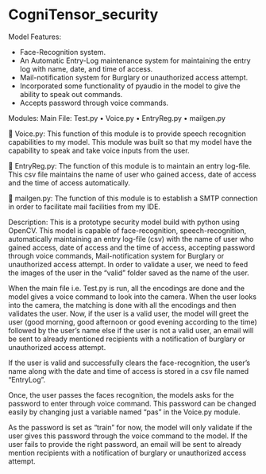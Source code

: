 # CogniTensor_security

Model Features:
- Face-Recognition system.
- An Automatic Entry-Log maintenance system for maintaining the entry log with name, date, and time of access.
- Mail-notification system for Burglary or unauthorized access attempt.
- Incorporated some functionality of pyaudio in the model to give the ability to speak out commands.
- Accepts password through voice commands.



Modules: 
Main File: Test.py
•	Voice.py
•	EntryReg.py
•	mailgen.py

	Voice.py: 
This function of this module is to provide speech recognition capabilities to my model. This module was built so that my model have the capability to speak and take voice inputs from the user.

	EntryReg.py:
The function of this module is to maintain an entry log-file. This csv file maintains the name of user who gained access, date of access and the time of access automatically.

	mailgen.py: 
The function of this module is to establish a SMTP connection in order to facilitate mail facilities from my IDE. 



Description:
This is a prototype security model build with python using OpenCV. This model is capable of face-recognition, speech-recognition, automatically maintaining an entry log-file (csv) with the name of user who gained access, date of access and the time of access, accepting password through voice commands, Mail-notification system for Burglary or unauthorized access attempt. 
In order to validate a user, we need to feed the images of the user in the “valid” folder saved as the name of the user.

When the main file i.e. Test.py is run, all the encodings are done and the model gives a voice command to look into the camera. When the user looks into the camera, the matching is done with all the encodings and then validates the user.
Now, if the user is a valid user, the model will greet the user (good morning, good afternoon or good evening according to the time) followed by the user’s name else if the user is not a valid user, an email will be sent to already mentioned recipients with a notification of burglary or unauthorized access attempt.
 
If the user is valid and successfully clears the face-recognition, the user’s name along with the date and time of access is stored in a csv file named “EntryLog”.

Once, the user passes the faces recognition, the models asks for the password to enter through voice command. This password can be changed easily by changing just a variable named “pas” in the Voice.py module.
 
As the password is set as “train” for now, the model will only validate if the user gives this password through the voice command to the model. If the user fails to provide the right password, an email will be sent to already mention recipients with a notification of burglary or unauthorized access attempt. 
